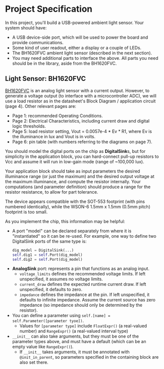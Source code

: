 # Project Specification

In this project, you'll build a USB-powered ambient light sensor.
Your system should have:
- A USB device-side port, which will be used to power the board and provide communications.
- Some kind of user readout, either a display or a couple of LEDs.
- The BH1620FVC ambient light sensor (described in the next section).
- You may need additional parts to interface the above.
  All parts you need should be in the library, aside from the BH1620FVC.

## Light Sensor: BH1620FVC

[BH1620FVC](http://rohmfs.rohm.com/en/products/databook/datasheet/ic/sensor/light/bh1620fvc-e.pdf) is an analog light sensor with a current output.
However, to generate a voltage output (to interface with a microcontroller ADC), we will use a load resistor as in the datasheet's Block Diagram / application circuit (page 4).
Other relevant pages are:
- Page 1: recommended Operating Conditions.
- Page 2: Electrical Characteristics, including current draw and digital logic thresholds.
- Page 5: load resistor setting, Vout = 0.0057e-4 * Ev * R1, where Ev is the illuminance in lux and Vout is in volts.
- Page 6: pin table (with numbers referring to the diagrams on page 7\).

You should model the digital ports on the chip as **DigitalSink**s, but for simplicity in the application block, you can hard-connect pull-up resistors to Vcc and assume it will run in low-gain mode (range of ~100,000 lux).

Your application block should take as input parameters the desired illuminance range (or just the maximum) and the desired output voltage at the maximum illuminance, and compute the resistor internally.
Your computations (and parameter definition) should produce a range for the resistor resistance, to allow for part tolerance.

The device appears compatible with the SOT-553 footprint (with pins numbered identically), while the WSON-6 1.5mm x 1.5mm (0.5mm pitch) footprint is too small.

As you implement the chip, this information may be helpful:
- A port "model" can be declared separately from where it is "instantiated" so it can be re-used.
  For example, one way to define two DigitalSink ports of the same type is:
  ```python
  dig_model = DigitalSink(...)
  self.dig1 = self.Port(dig_model)
  self.dig2 = self.Port(dig_model)
  ```
- **AnalogSink** port: represents a pin that functions as an analog input.
  - `voltage_limits` defines the recommended voltage limits. If left unspecified, it assumes no voltage limits.
  - `current_draw` defines the expected runtime current draw. If left unspecified, it defaults to zero.
  - `impedance` defines the impedance at the pin. If left unspecified, it defaults to infinite impedance.
    Assume the current source has zero impedance (so impedance should only be determined by the resistor).
- You can define a parameter using `self.[name] = self.Parameter([parameter tyoe])`.
  - Values for `[parameter type]` include `FloatExpr()` (a real-valued number) and `RangeExpr()` (a real-valued interval type)
- `__init__` can also take arguments, but they must be one of the parameter types above, and must have a default (which can be an empty value like `RangeExpr()`).
  - If `__init__` takes arguments, it must be annotated with `@init_in_parent`, so parameters specified in the containing block are also set there.
  